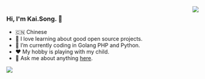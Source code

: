 <img align="right" src="https://github-readme-stats.vercel.app/api/top-langs/?username=songkaiha&hide_border=true">


### Hi, I'm Kai.Song. 👋

- 🇨🇳 Chinese
- 🌱 I love learning about good open source projects. 
- 🤔 I’m currently coding in Golang PHP and Python.
- ❤️ My hobby is playing with my child.
- 💬 Ask me about anything [here](https://github.com/songkaiha/songkaiha/issues).


<img align="left" src="https://github-readme-stats.vercel.app/api?username=songkaiha&show_icons=true&hide_border=true">